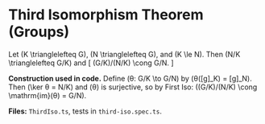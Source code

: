 # Third Isomorphism Theorem (Groups)

Let \(K \trianglelefteq G\), \(N \trianglelefteq G\), and \(K \le N\).
Then \(N/K \trianglelefteq G/K\) and
\[
(G/K)/(N/K) \cong G/N.
\]

**Construction used in code.**
Define \(θ: G/K \to G/N\) by \(θ([g]_K) = [g]_N\).
Then \(\ker θ = N/K\) and \(θ\) is surjective, so by First Iso:
\((G/K)/(N/K) \cong \mathrm{im}(θ) = G/N\).

**Files:** `ThirdIso.ts`, tests in `third-iso.spec.ts`.